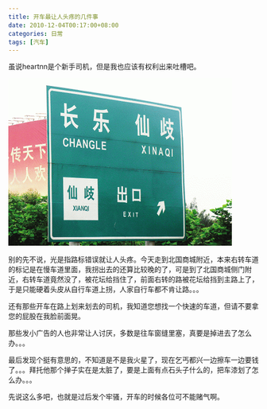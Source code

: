 ```yaml
---
title: 开车最让人头疼的几件事
date: 2010-12-04T00:17:00+08:00
categories: 日常
tags: [汽车]
---
```


虽说heartnn是个新手司机，但是我也应该有权利出来吐槽吧。

![](/uploads/2010/12/sign.png)<!--more-->

别的先不说，光是指路标错误就让人头疼。今天走到北国商城附近，本来右转车道的标记是在慢车道里面，我拐出去的还算比较晚的了，可是到了北国商城侧门附近，右转车道竟然没了，被花坛给挡住了，前面右转的路被花坛给挡到主路上了，于是只能硬着头皮从自行车道上拐，人家自行车都不肯让路。。。

还有那些开车在路上划来划去的司机，我知道您想找一个快速的车道，但请不要拿您的屁股在我脸前面晃。

那些发小广告的人也非常让人讨厌，多数是往车窗缝里塞，真要是掉进去了怎么办。。。

最后发现个挺有意思的，不知道是不是我火星了，现在乞丐都兴一边擦车一边要钱了。。。拜托他那个掸子实在是太脏了，要是上面有点石头子什么的，把车漆划了怎么办。。。

先说这么多吧，也就是过后发个牢骚，开车的时候各位可不能赌气啊。
